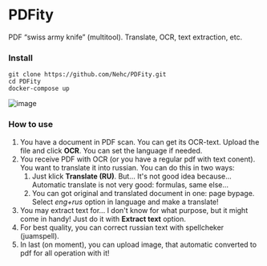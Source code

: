 # PDFity
PDF “swiss army knife” (multitool). Translate, OCR, text extraction, etc.

### Install 
```
git clone https://github.com/Nehc/PDFity.git
cd PDFity
docker-compose up
```
![image](https://github.com/Nehc/PDFity/assets/8426195/a62f8a88-0845-4018-91c5-182be7cae013)

### How to use 
1. You have a document in PDF scan. You can get its OCR-text. Upload the file and click **OCR**. You can set the language if needed.
2. You receive PDF with OCR (or you have a regular pdf with text conent). You want to translate it into russian. You can do this in two ways:
   1. Just klick **Translate (RU)**. But... It's not good idea because... Automatic translate is not very good: formulas, same else...
   2. You сan got original and translated document in one: page bypage. Select *eng+rus* option in language and make a translate!
3. You may extract text for... I don't know for what purpose, but it might come in handy! Just do it with **Extract text** option.
4. For best quality, you can correct russian text with spellcheker (juamspell).
5. In last (on moment), you can upload image, that automatic converted to pdf for all operation with it!       

